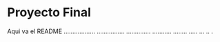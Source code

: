 # Proyecto Final

Aqui va el README
..................
................
..............
...........
........
.....
...
..
.